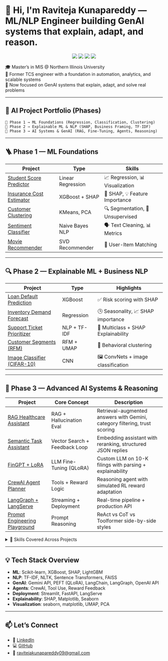 # 👋 Hi, I'm Raviteja Kunapareddy — ML/NLP Engineer building GenAI systems that explain, adapt, and reason.

<p align="center">
  <img src="https://img.shields.io/badge/ML-End_to_End-green?style=flat-square"/>
  <img src="https://img.shields.io/badge/NLP-Structured_Text-blue?style=flat-square"/>
  <img src="https://img.shields.io/badge/GenAI-RAG_+_Agents-purple?style=flat-square"/>
  <img src="https://img.shields.io/badge/Explainability-SHAP_Deep-orange?style=flat-square"/>
</p>

🎓 Master’s in MIS @ Northern Illinois University  
💼 Former TCS engineer with a foundation in automation, analytics, and scalable systems  
🚀 Now focused on GenAI systems that explain, adapt, and solve real problems

---

## 🚀 AI Project Portfolio (Phases)

```
📍 Phase 1 → ML Foundations (Regression, Classification, Clustering)  
📍 Phase 2 → Explainable ML & NLP (SHAP, Business Framing, TF-IDF)  
📍 Phase 3 → AI Systems & GenAI (RAG, Fine-Tuning, Agents, Reasoning)
```

---

## 🪜 Phase 1 — ML Foundations

| Project | Type | Skills |
|--------|------|--------|
| [Student Score Predictor](https://github.com/RaviKunapareddy/student-score-predictor-linear) | Linear Regression | 📈 Regression, 📊 Visualization |
| [Insurance Cost Estimator](https://github.com/RaviKunapareddy/insurance-cost-predictor-xgboost) | XGBoost + SHAP | 🎯 SHAP, 💡 Feature Importance |
| [Customer Clustering](https://github.com/RaviKunapareddy/mall-customer-clustering) | KMeans, PCA | 🔍 Segmentation, 🧩 Unsupervised |
| [Sentiment Classifier](https://github.com/RaviKunapareddy/naive-bayes-sentiment-nlp) | Naive Bayes NLP | 🗣️ Text Cleaning, 📊 Metrics |
| [Movie Recommender](https://github.com/RaviKunapareddy/movie-recommender-svd) | SVD Recommender | 🤝 User-Item Matching |

---

## 🔍 Phase 2 — Explainable ML + Business NLP

| Project | Type | Highlights |
|--------|------|------------|
| [Loan Default Prediction](https://github.com/RaviKunapareddy/loan-default-prediction-shap) | XGBoost | ✅ Risk scoring with SHAP |
| [Inventory Demand Forecast](https://github.com/RaviKunapareddy/inventory-demand-forecasting-shap) | Regression | 🕒 Seasonality, 📈 SHAP importance |
| [Support Ticket Prioritizer](https://github.com/RaviKunapareddy/support-ticket-priority-nlp) | NLP + TF-IDF | 📨 Multiclass + SHAP Explainability |
| [Customer Segments (RFM)](https://github.com/RaviKunapareddy/rfm-customer-segmentation) | RFM + UMAP | 👥 Behavioral clustering |
| [Image Classifier (CIFAR-10)](https://github.com/RaviKunapareddy/cifar10-image-classification-cnn) | CNN | 🖼️ ConvNets + image classification |

---

## 🤖 Phase 3 — Advanced AI Systems & Reasoning

| Project | Core Concept | Description |
|--------|---------------|-------------|
| [RAG Healthcare Assistant](https://github.com/RaviKunapareddy/rag-healthcare-assistant) | RAG + Hallucination Eval | Retrieval-augmented answers with Gemini, category filtering, trust scoring |
| [Semantic Task Assistant](https://github.com/RaviKunapareddy/semantic-task-assistant-vector) | Vector Search + Feedback Loop | Embedding assistant with reranking, structured JSON replies |
| [FinGPT + LoRA](https://github.com/RaviKunapareddy/fingpt-financial-llm-analyzer) | LLM Fine-Tuning (QLoRA) | Custom LLM on 10-K filings with parsing + explainability |
| [CrewAI Agent Planner](https://github.com/RaviKunapareddy/crewai-multitool-agent-system) | Tools + Reward Logic | Reasoning agent with simulated RL reward adaptation |
| [LangGraph + LangServe](https://github.com/RaviKunapareddy/langgraph-streaming-agent) | Streaming + Deployment | Real-time pipeline + production API |
| [Prompt Engineering Playground](https://github.com/RaviKunapareddy/prompt-style-gallery) | Prompt Reasoning | ReAct vs CoT vs Toolformer side-by-side styles |

<details>
<summary>🧠 Skills Covered Across Projects</summary>

- ✅ ML: Regression, Classification, Clustering  
- ✅ NLP: TF-IDF, Embeddings, Tokenization, Regex  
- ✅ GenAI: RAG, Prompt Engineering, Fine-Tuning (LoRA)  
- ✅ AI Systems: Multi-agent logic, Feedback Adaptation, Reward-based flow  
- ✅ Explainability: SHAP (global/local), Confusion Matrix  
- ✅ Deployment: Streamlit, FastAPI, LangGraph, LangServe  
</details>

---

## 💡 Tech Stack Overview

- **ML**: Scikit-learn, XGBoost, SHAP, LightGBM  
- **NLP**: TF-IDF, NLTK, Sentence Transformers, FAISS  
- **GenAI**: Gemini API, PEFT (QLoRA), LangChain, LangGraph, OpenAI API  
- **Agents**: CrewAI, Tool Use, Reward Feedback  
- **Deployment**: Streamlit, FastAPI, LangServe  
- **Explainability**: SHAP, Matplotlib, Seaborn  
- **Visualization**: seaborn, matplotlib, UMAP, PCA  

---

## 📫 Let’s Connect

- 💼 [LinkedIn](https://www.linkedin.com/in/ravitejak99/)  
- 💻 [GitHub](https://github.com/RaviKunapareddy)  
- 📧 [ravitejakunapareddy09@gmail.com](mailto:ravitejakunapareddy09@gmail.com)
